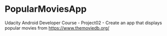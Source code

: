 # PopularMoviesApp
Udacity Android Developer Course - Project02 - Create an app that displays popular movies from https://www.themoviedb.org/
